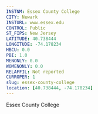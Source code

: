 ```yaml
---
INSTNM: Essex County College
CITY: Newark
INSTURL: www.essex.edu
CONTROL: Public
ST_FIPS: New Jersey
LATITUDE: 40.738444
LONGITUDE: -74.178234
HBCU: 0.0
PBI: 1.0
MENONLY: 0.0
WOMENONLY: 0.0
RELAFFIL: Not reported
CURROPER: 1
slug: essex-county-college
location: [40.738444, -74.178234]
---
```

Essex County College